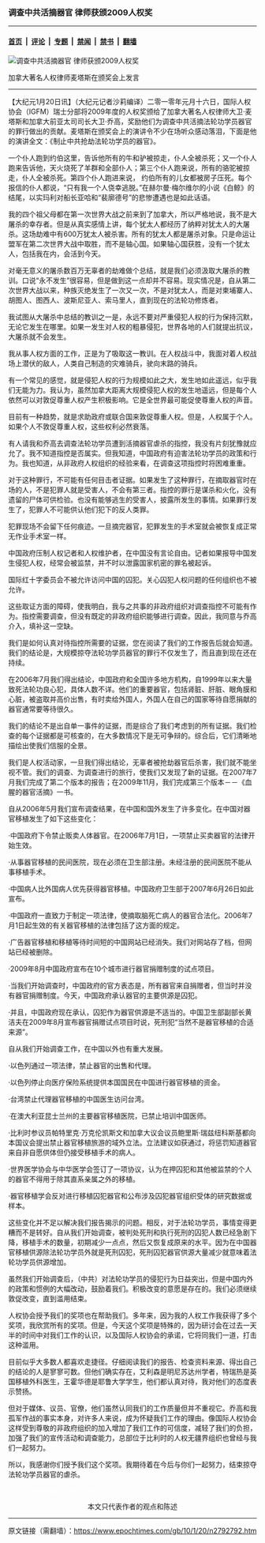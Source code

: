 ### 调查中共活摘器官 律师获颁2009人权奖

---

#### [首页](../../../..?n2792792) &nbsp;|&nbsp; [评论](../../../../../epoch-comment?n2792792) &nbsp;|&nbsp; [专题](../../../../../epoch-special?n2792792) &nbsp;|&nbsp; [禁闻](../../../../../epoch-news?n2792792) &nbsp;|&nbsp; [禁书](../../../../../books?n2792792) &nbsp;|&nbsp; [翻墙](https://github.com/gfw-breaker/nogfw/blob/master/README.md?n2792792)


<div><img alt="调查中共活摘器官 律师获颁2009人权奖" class="attachment-djy_600_400 size-djy_600_400 wp-post-image" src="https://i.epochtimes.com/assets/uploads/2010/01/1001191554311950-600x400.jpg"/>
<div class="caption">
 <p>
  加拿大著名人权律师麦塔斯在颁奖会上发言
 </p>
</div></div><hr/><div class="post_content" id="artbody" itemprop="articleBody">
 <!-- article content begin -->
 <p>
  【大纪元1月20日讯】（大纪元记者沙莉编译）二零一零年元月十六日，国际人权协会（IGFM）瑞士分部将2009年度的人权奖颁给了加拿大著名人权律师大卫‧麦塔斯和加拿大前亚太司司长大卫‧乔高，奖励他们为调查中共活摘法轮功学员器官的罪行做出的贡献。麦塔斯在颁奖会上的演讲令不少在场听众感动落泪，下面是他的演讲全文：《制止中共抢劫法轮功学员的器官》。
 </p>
 <p>
  一个仆人跑到约伯这里，告诉他所有的牛和驴被掠走，仆人全被杀死；又一个仆人跑来告诉他，天火烧死了羊群和全部仆人；第三个仆人跑来说，所有的骆驼被掠走，仆人全被杀死。第四个仆人跑进来说， 约伯所有的儿女都被房子压死。每个报信的仆人都说，“只有我一个人侥幸逃脱。”在赫尔曼‧梅尔维尔的小说《白鲸》的结尾，以实玛利对船长亚哈和“裴廓德号”的悲惨遭遇也是如此话语。
 </p>
 <p>
  我的四个祖父母都在第一次世界大战之前来到了加拿大，所以严格地说，我不是大屠杀的幸存者。但是从真实感情上讲，每个犹太人都经历了纳粹对犹太人的大屠杀。这场劫难中有600万犹太人被杀害。所有的犹太人都是屠杀对象。只是命运让盟军在第二次世界大战中取胜，而不是轴心国。如果轴心国获胜，没有一个犹太人，包括我在内，会活到今天。
 </p>
 <p>
  对毫无意义的屠杀数百万无辜者的劫难做个总结，就是我们必须汲取大屠杀的教训。口说“永不发生”很容易，但是做到这一点却并不容易。现实情况是，自从第二次世界大战以来，种族灭绝发生了一次又一次，不是对犹太人，而是对柬埔寨人、胡图人、图西人、波斯尼亚人、索马里人，直到现在的法轮功修炼者。
 </p>
 <p>
  我试图从大屠杀中总结的教训之一是，永远不要对严重侵犯人权的行为保持沉默，无论它发生在哪里。如果一发生对人权的粗暴侵犯，世界各地的人们就提出抗议，大屠杀就不会发生。
 </p>
 <p>
  我从事人权方面的工作，正是为了吸取这一教训。在人权战斗中，我面对着人权战场上潜伏的敌人，人类自己制造的灾难骑兵，驶向末路的骑兵。
 </p>
 <p>
  有一个常见的感觉，就是侵犯人权的行为规模如此之大，发生地如此遥远，似乎我们无能为力。我认为，虽然加拿大距离大规模侵犯人权的发生地遥远，但是每个人依然可以对敦促尊重人权产生积极影响。它是全世界最可能促使尊重人权的声音。
 </p>
 <p>
  目前有一种趋势，就是求助政府或联合国来敦促尊重人权。但是，人权属于个人。如果个人不敦促尊重人权，这些权利必然衰落。
 </p>
 <p>
  有人请我和乔高去调查法轮功学员遭到活摘器官虐杀的指控，我没有片刻犹豫就应允了。我不知道指控是否属实。但我知道，中国政府有迫害法轮功学员的政策和行为。我也知道，从非政府人权组织的经验来看，在调查这项指控时将困难重重。
 </p>
 <p>
  对于这种罪行，不可能有任何目击者证据。如果发生了这种罪行，在摘取器官时在场的人，不是犯罪人就是受害人，不会有第三者。指控的罪行是谋杀和火化，没有遗留的尸体可供检验。也没有能够逃生的受害人，披露所发生的事情。如果罪行发生了，犯罪人不可能供认他们犯下的反人类罪。
 </p>
 <p>
  犯罪现场不会留下任何痕迹。一旦摘完器官，犯罪发生的手术室就会被恢复成正常无作业手术室一样。
 </p>
 <p>
  中国政府压制人权记者和人权维护者，在中国没有言论自由。记者如果报导中国发生侵犯人权，经常会被监禁，并不时以泄露国家机密的罪名被起诉。
 </p>
 <p>
  国际红十字委员会不被允许访问中国的囚犯。关心囚犯人权问题的任何组织也不被允许。
 </p>
 <p>
  这些取证方面的障碍，使我明白，我与之共事的非政府组织对调查指控不可能有作为。指控需要调查，但没有既定的非政府组织能够进行调查。因此，我同意与乔高介入，填补这一空缺。
 </p>
 <p>
  我们是如何认真对待指控所需要的证据，您在阅读了我们的工作报告后就会知道。我们的结论是，大规模掠夺法轮功学员器官的罪行不仅发生了，而且直到现在还在持续。
 </p>
 <p>
  在2006年7月我们得出结论，中国政府和全国许多地方机构，自1999年以来大量致死法轮功良心犯，具体人数不详。他们的重要器官，包括肾脏、肝脏、眼角膜和心脏，被盗取并高价出售，有时卖给外国人，外国人在自己的国家等待自愿捐献的器官通常要等待很久。
 </p>
 <p>
  我们的结论不是出自单一事件的证据，而是综合了我们考虑到的所有证据。我们检查的每个证据都是可核查的，在大多数情况下是无可争辩的。综合后，它们清晰地描绘出使我们信服的全景。
 </p>
 <p>
  我们是人权活动家，一旦我们得出结论，无辜者被抢劫器官后杀害，我们就不能坐视不管。我们的调查、为调查进行的旅行，使我们又发现了新的证据。在2007年7月我们完成了第二个版本的报告；在2009年11月，我们完成第三个版本－－《血腥的器官活摘》一书。
 </p>
 <p>
  自从2006年5月我们宣布调查结果，在中国和国外发生了许多变化。在中国对器官移植发生了如下这些变化：
 </p>
 <p>
  ‧中国政府下令禁止贩卖人体器官。在2006年7月1日，一项禁止买卖器官的法律开始生效。
 </p>
 <p>
  ‧从事器官移植的民间医院，现在必须在卫生部注册。未经注册的民间医院不能从事移植手术。
 </p>
 <p>
  ‧中国病人比外国病人优先获得器官移植。中国政府卫生部于2007年6月26日如此宣布。
 </p>
 <p>
  ‧中国政府一直致力于制定一项法律，使摘取脑死亡病人的器官合法化。2006年7月1日起生效的有关器官移植的法律包括了这方面的规定。
 </p>
 <p>
  ‧广告器官移植和移植等待时间短的中国网站已经消失。我们对网站存了档，但网站已经被删除。
 </p>
 <p>
  ‧2009年8月中国政府宣布在10个城市进行器官捐赠制度的试点项目。
 </p>
 <p>
  ‧当我们开始调查时，中国政府的官方表态是，所有器官来自捐赠者，但当时并没有器官捐赠制度。今天，中国政府承认器官的主要供源是囚犯。
 </p>
 <p>
  ‧并且，中国政府现在承认，囚犯作为器官供源是不适当的。中国卫生部副部长黄洁夫在2009年8月宣布器官捐赠试点项目时说，死刑犯“当然不是器官移植的合适来源”。
 </p>
 <p>
  自从我们开始调查工作，在中国以外也有重大发展。
 </p>
 <p>
  ‧以色列通过一项法律，禁止器官的出售和代理。
 </p>
 <p>
  ‧以色列停止向医疗保险系统提供本国国民在中国进行器官移植的资金。
 </p>
 <p>
  ‧台湾禁止代理器官移植的中国医生访问台湾。
 </p>
 <p>
  ‧在澳大利亚昆士兰州的主要器官移植医院，已禁止培训中国医师。
 </p>
 <p>
  ‧比利时参议员帕特里克‧万克伦凯斯文和加拿大议会议员鲍里斯‧瑞兹纽科斯基都向本国议会提出禁止器官移植旅游的域外立法。立法建议如获通过，将惩罚知道器官来自非自愿供体但仍接受移植手术的病人。
 </p>
 <p>
  ‧世界医学协会与中华医学会签订了一项协议，认为在押囚犯和其他被监禁的个人的器官不得用于除其直系亲属之外的移植。
 </p>
 <p>
  ‧器官移植学会反对进行移植囚犯器官和公布涉及囚犯器官组织受体的研究数据或样本。
 </p>
 <p>
  这些变化并不足以解决我们报告揭示的问题。相反，对于法轮功学员，事情变得更糟而不是转好。自从我们开始调查，被判处死刑和执行死刑的囚犯人数已经急剧下降，移植手术的数量，初期减少一点点，然后又恢复成原来的水平。因为在中国器官移植供源除法轮功学员外就是死刑囚犯，死刑囚犯器官供源大量减少就意味着法轮功学员供源增加。
 </p>
 <p>
  虽然我们开始调查后，（中共）对法轮功学员的侵犯行为日益突出，但是中国内外的政策和惯例的大幅改动，鼓励着我们。积极改变的意愿是存在的。我们必须继续敦促改变，直到滥用结束。
 </p>
 <p>
  人权协会授予我们的奖项也在帮助我们。多年来，因为我的人权工作我获得了多个奖项，我欣赏所有的奖项。但是，今天这个奖项是特殊的，因为研讨会在过去一天半的时间中对我们工作的认识，以及国际人权协会的承诺，它将同我们一道，打击这种滥用。
 </p>
 <p>
  目前似乎大多数人都喜欢走捷径。仔细阅读我们的报告、检查资料来源、得出自己的结论的人是寥寥可数。但他们确实存在，艾利森是明尼苏达州学者，特瑞热是英国移植外科医生，王霍华德是耶鲁大学学生，他们都认真对待，我对他们的态度表示赞扬。
 </p>
 <p>
  但对于媒体、议员、官僚，他们虽然认同我们的工作质量但并不重视它。乔高和我孤军作战的事实本身，对许多人来说，成为怀疑我们工作的理由。像国际人权协会这样受到尊敬的非政府组织的加入增加了我们工作的可信度，减轻了我们的负担，加强了我们的宣传活动和调查能力，总部位于比利时的人权无疆界组织也曾经与我们一起努力。
 </p>
 <p>
  所以，我感谢你们授予我们这个奖项。我期待着在今后与你们一起努力，结束掠夺法轮功学员器官的虐杀。
 </p>
 <p>
  <font color="#ffffff">
   (http://www.dajiyuan.com)
  </font>
  <br/>
  <center>
   <font class="GY16">
    本文只代表作者的观点和陈述
   </font>
  </center>
 </p>
 <!-- article content end -->
 <div id="below_article_ad">
 </div>
</div>


---

原文链接（需翻墙）：https://www.epochtimes.com/gb/10/1/20/n2792792.htm